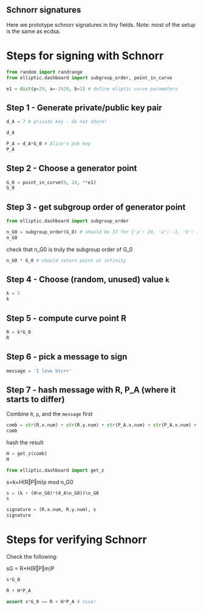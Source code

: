 ## Schnorr signatures

Here we prototype schnorr signatures in tiny fields. Note: most of the setup is the same as ecdsa.

# Steps for signing with Schnorr

```python
from random import randrange
from elliptic.dashboard import subgroup_order, point_in_curve
```

```python
e1 = dict(p=29, a=-1%29, b=1) # define eliptic curve parameters
```

## Step 1 - Generate private/public key pair

```python
d_A = 7 # private key - do not share!
```

```python
d_A
```

```python
P_A = d_A*G_0 # Alice's pub key
P_A
```

## Step 2 - Choose a generator point

```python
G_0 = point_in_curve(9, 24, **e1)
G_0
```

## Step 3 - get subgroup order of generator point

```python
from elliptic.dashboard import subgroup_order
```

```python
n_G0 = subgroup_order(G_0) # should be 37 for {'p': 29, 'a': -1, 'b': 1}
n_G0
```

check that n_G0 is truly the subgroup order of G_0

```python
n_G0 * G_0 # should return point at infinity
```

## Step 4 - Choose (random, unused) value `k`

```python
k = 5
k
```

## Step 5 - compute curve point R

```python
R = k*G_0
R
```

## Step 6 - pick a message to sign

```python
message = 'I love btc++'
```

## Step 7 - hash message with R, P_A (where it starts to differ)

Combine `R`, `p`, and the `message` first

```python
comb = str(R.x.num) + str(R.y.num) + str(P_A.x.num) + str(P_A.x.num) + message
comb
```

hash the result

```python
H = get_z(comb)
H
```

```python
from elliptic.dashboard import get_z
```

s=k+H(R‖P‖m)p mod n_G0

```python
s = (k + (H%n_G0)*(d_A%n_G0))%n_G0
s
```

```python
signature = (R.x.num, R.y.num), s
signature
```

# Steps for verifying Schnorr

Check the following:

sG = R+H(R‖P‖m)P

```python
s*G_0
```

```python
R + H*P_A
```

```python
assert s*G_0 == R + H*P_A # nice!
```

